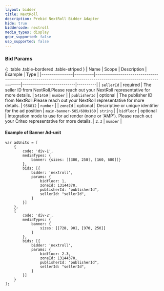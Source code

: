 ```yaml
---
layout: bidder
title: NextRoll
description: Prebid NextRoll Bidder Adapter
hide: true
biddercode: nextroll
media_types: display
gdpr_supported: false
usp_supported: false
---
```


### Bid Params

{: .table .table-bordered .table-striped }
| Name           | Scope    | Description                                                                                                          | Example                   | Type     |
|----------------|----------|----------------------------------------------------------------------------------------------------------------------|---------------------------|----------|
| `sellerId`     | required | The seller ID from NextRoll.Please reach out your NextRoll representative for more details.                          | `541459`                  | `number` |
| `publisherId`  | optional | The publisher ID from NextRoll.Please reach out your NextRoll representative for more details.                       | `956812`                  | `number` |
| `zoneId`       | optional | Descriptive or unique identifier for the ad position                                                                 | `main-banner-505/600x160` | `string` |
| `bidfloor`     | optional | Integration mode to use for ad render (none or 'AMP'). Please reach out your Criteo representative for more details. | `2.3`                     | `number` |

#### Example of Banner Ad-unit
```
var adUnits = [
    {
        code: 'div-1',
        mediaTypes: {
            banner: {sizes: [[300, 250], [160, 600]]}
        },
        bids: [{
            bidder: 'nextroll',
            params: {
                bidfloor: 1,
                zoneId: 13144370,
                publisherId: "publisherId",
                sellerId: "sellerId",
            }
        }]
    },
    {
        code: 'div-2',
        mediaTypes: {
            banner: {
                sizes: [[728, 90], [970, 250]]
            }
        },
        bids: [{
            bidder: 'nextroll',
            params: {
                bidfloor: 2.3,
                zoneId: 13144370,
                publisherId: "publisherId",
                sellerId: "sellerId",
            }
        }]
    }
];
```
